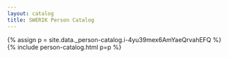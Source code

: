 ```yaml
---
layout: catalog
title: SWERIK Person Catalog
---
```

{% assign p = site.data._person-catalog.i-4yu39mex6AmYaeQrvahEFQ %}
{% include person-catalog.html p=p %}

